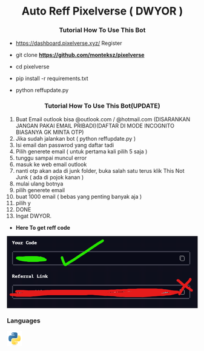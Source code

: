 <h1 align="center">Auto Reff Pixelverse ( DWYOR )</h1>
<h3 align="center">Tutorial How To Use This Bot</h3>

- https://dashboard.pixelverse.xyz/ Register

- git clone **https://github.com/monteksz/pixelverse**

- cd pixelverse

- pip install -r requirements.txt

- python reffupdate.py

<h3 align="center">Tutorial How To Use This Bot(UPDATE)</h3>

1. Buat Email outlook bisa @outlook.com / @hotmail.com (DISARANKAN JANGAN PAKAI EMAIL PRIBADI)(DAFTAR DI MODE INCOGNITO BIASANYA GK MINTA OTP)
2. Jika sudah jalankan bot ( python reffupdate.py )
3. Isi email dan passwrod yang daftar tadi
4. Pilih generete email ( untuk pertama kali pilih 5 saja )
5. tunggu sampai muncul error
6. masuk ke web email outlook 
7. nanti otp akan ada di junk folder, buka salah satu terus klik This Not Junk ( ada di pojok kanan )
8. mulai ulang botnya
9. pilih generete email
10. buat 1000 email ( bebas yang penting banyak aja )
11. pilih y 
12. DONE
13. Ingat DWYOR.

- **Here To get reff code**
<img align="center" src="https://github.com/monteksz/PixelTap/blob/main/d.png">

<h3 align="left">Languages</h3>
<p align="left"> <a href="https://www.python.org" target="_blank" rel="noreferrer"> <img src="https://raw.githubusercontent.com/devicons/devicon/master/icons/python/python-original.svg" alt="python" width="40" height="40"/> </a> </p>
